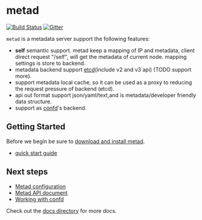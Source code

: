 metad
=====

[![Build Status](https://travis-ci.org/yunify/metad.svg?branch=master)](https://travis-ci.org/yunify/metad) [![Gitter](https://badges.gitter.im/yunify/metad.svg)](https://gitter.im/yunify/metad?utm_source=badge&utm_medium=badge&utm_campaign=pr-badge)

`metad` is a metadata server support the following features:

* **self** semantic support. metad keep a mapping of IP and metadata, client direct request "/self", will get the metadata of current node. mapping settings is store to backend.
* metadata backend support [etcd](https://github.com/coreos/etcd)(include v2 and v3 api) (TODO support more).
* support metadata local cache, so it can be used as a proxy to reducing the request pressure of backend (etcd).
* api out format support json/yaml/text,and is metadata/developer friendly data structure.
* support as [confd](https://github.com/kelseyhightower/confd)'s backend.


## Getting Started

Before we begin be sure to [download and install metad](docs/installation.md).

* [quick start guide](docs/quick-start-guide.md)

## Next steps

* [Metad configuration](docs/configuration.md)
* [Metad API document](docs/api.md)
* [Working with confd](docs/confd.md)


Check out the [docs directory](docs) for more docs.
